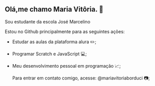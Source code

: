 ## Olá,me chamo Maria Vitôria. 🌸
Sou estudante da escola José Marcelino

Estou no Github principalmente para as seguintes ações:
- Estudar as aulas da plataforma alura ✏️;
- Programar Scratch e JavaScript 💻;
- Meu desenvolvimento pessoal em programação 📈;

  Para entrar em contato comigo, acesse:
  @mariavitoriaborduci 📷;
